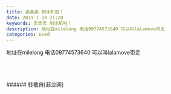 ```yaml
---
title: 卖卖卖 制冰机啦！
date: 2019-1-28 21:28
keywords: 卖卖卖 制冰机啦！
description: 地址在milelong 电话09774573640 可以叫lalamove带走
categories: used
---
```

<td class="t_f" id="postmessage_2835487">

地址在milelong 电话09774573640 可以叫lalamove带走<br/>
<img alt="" border="0" class="zoom" data-cf-modified-d539cbaf278c406d22c1ed4c-="" file="http://www.flw.ph/data/appbyme/upload/image/201901/28/oJtKw1WffHev.jpg" id="aimg_U6299" lazyloadthumb="1" onclick="" onmouseover="" src="http://www.flw.ph/data/appbyme/upload/image/201901/28/oJtKw1WffHev.jpg"/><br/>
<br/>
<img alt="" border="0" class="zoom" data-cf-modified-d539cbaf278c406d22c1ed4c-="" file="http://www.flw.ph/data/appbyme/upload/image/201901/28/hFap9T7wtHYu.jpg" id="aimg_V06N0" lazyloadthumb="1" onclick="" onmouseover="" src="http://www.flw.ph/data/appbyme/upload/image/201901/28/hFap9T7wtHYu.jpg"/><br/>
<br/>
<img alt="" border="0" class="zoom" data-cf-modified-d539cbaf278c406d22c1ed4c-="" file="http://www.flw.ph/data/appbyme/upload/image/201901/28/PvPilN6FxekD.jpg" id="aimg_zuFIi" lazyloadthumb="1" onclick="" onmouseover="" src="http://www.flw.ph/data/appbyme/upload/image/201901/28/PvPilN6FxekD.jpg"/><br/>
<br/>
</td>
###### 转载自[菲龙网]